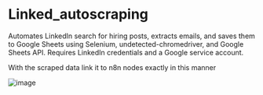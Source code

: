 # Linked_autoscraping
Automates LinkedIn search for hiring posts, extracts emails, and saves them to Google Sheets using Selenium, undetected-chromedriver, and Google Sheets API. Requires LinkedIn credentials and a Google service account.

With the scraped data link it to n8n nodes exactly in this manner

![image](https://github.com/user-attachments/assets/34f63790-7c3f-4ba9-bde9-e98f58baed3f)


